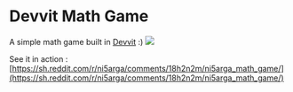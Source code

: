 # Devvit Math Game
A simple math game built in [Devvit](https://developer.reddit.com) :)
![](https://i.ibb.co/wrF87Qz/Screenshot-2023-12-13-060523.png)

See it in action : [https://sh.reddit.com/r/ni5arga/comments/18h2n2m/ni5arga_math_game/](https://sh.reddit.com/r/ni5arga/comments/18h2n2m/ni5arga_math_game/)
